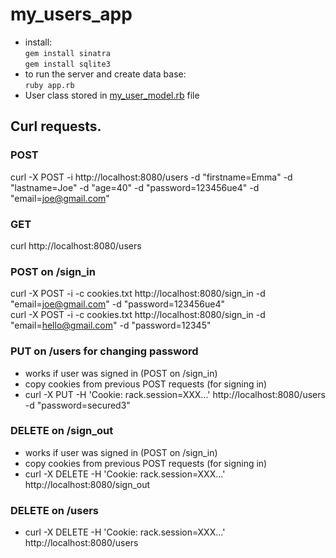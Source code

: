 # my_users_app

- install:      
    `gem install sinatra`   
    `gem install sqlite3`
- to run the server and create data base:    
    `ruby app.rb`
- User class stored in <u>my_user_model.rb</u> file  

## Curl requests.

### POST
curl -X POST -i http://localhost:8080/users -d "firstname=Emma" -d "lastname=Joe" -d "age=40" -d "password=123456ue4" -d "email=joe@gmail.com"

### GET
curl http://localhost:8080/users

### POST on /sign_in
curl -X POST -i -c cookies.txt http://localhost:8080/sign_in -d "email=joe@gmail.com" -d "password=123456ue4"  
curl -X POST -i -c cookies.txt http://localhost:8080/sign_in -d "email=hello@gmail.com" -d "password=12345"

### PUT on /users for changing password
 - works if user was signed in (POST on /sign_in)
 - copy cookies from previous POST requests (for signing in)
 - curl -X PUT -H 'Cookie: rack.session=XXX...' http://localhost:8080/users -d "password=secured3"

 ### DELETE on /sign_out
 - works if user was signed in (POST on /sign_in)
 - copy cookies from previous POST requests (for signing in)
 - curl -X DELETE -H 'Cookie: rack.session=XXX...' http://localhost:8080/sign_out

 ### DELETE on /users

 - curl -X DELETE -H 'Cookie: rack.session=XXX...' http://localhost:8080/users

